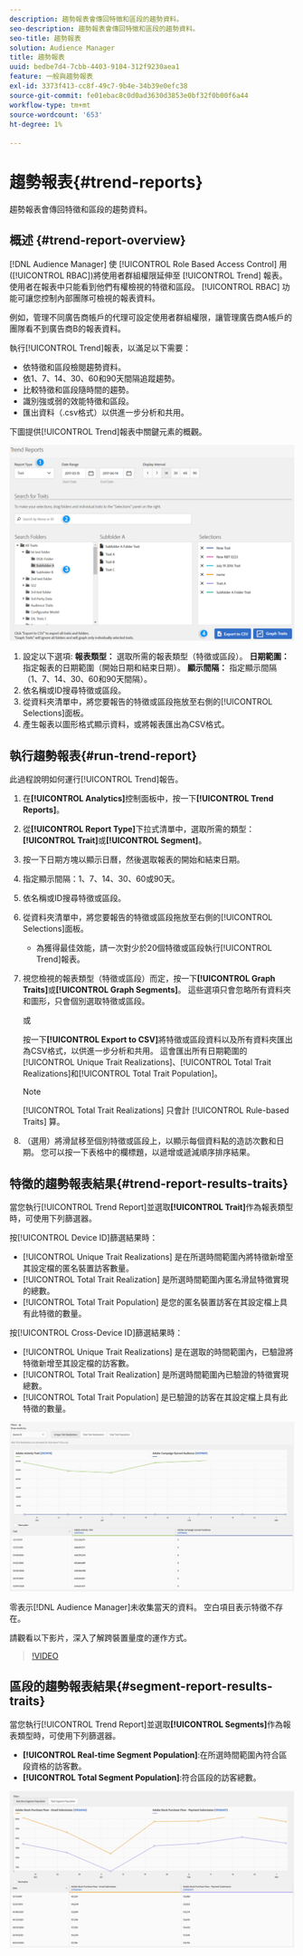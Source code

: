 ```yaml
---
description: 趨勢報表會傳回特徵和區段的趨勢資料。
seo-description: 趨勢報表會傳回特徵和區段的趨勢資料。
seo-title: 趨勢報表
solution: Audience Manager
title: 趨勢報表
uuid: bedbe7d4-7cbb-4403-9104-312f9230aea1
feature: 一般與趨勢報表
exl-id: 3373f413-cc8f-49c7-9b4e-34b39e0efc38
source-git-commit: fe01ebac8c0d0ad3630d3853e0bf32f0b00f6a44
workflow-type: tm+mt
source-wordcount: '653'
ht-degree: 1%

---
```


# 趨勢報表{#trend-reports}

趨勢報表會傳回特徵和區段的趨勢資料。

## 概述 {#trend-report-overview}

<!-- 

c_trend_reports.xml

 -->

[!DNL Audience Manager] 使 [!UICONTROL Role Based Access Control] 用([!UICONTROL RBAC])將使用者群組權限延伸至 [!UICONTROL Trend] 報表。使用者在報表中只能看到他們有權檢視的特徵和區段。 [!UICONTROL RBAC] 功能可讓您控制內部團隊可檢視的報表資料。

例如，管理不同廣告商帳戶的代理可設定使用者群組權限，讓管理廣告商A帳戶的團隊看不到廣告商B的報表資料。

執行[!UICONTROL Trend]報表，以滿足以下需要：

* 依特徵和區段檢閱趨勢資料。
* 依1、7、14、30、60和90天間隔追蹤趨勢。
* 比較特徵和區段隨時間的趨勢。
* 識別強或弱的效能特徵和區段。
* 匯出資料（.csv格式）以供進一步分析和共用。

下圖提供[!UICONTROL Trend]報表中關鍵元素的概觀。

![](assets/trend_reports.png)

1. 設定以下選項: 
   **報表類型：** 選取所需的報表類型（特徵或區段）。
   **日期範圍：** 指定報表的日期範圍（開始日期和結束日期）。
   **顯示間隔：** 指定顯示間隔（1、7、14、30、60和90天間隔）。
1. 依名稱或ID搜尋特徵或區段。
1. 從資料夾清單中，將您要報告的特徵或區段拖放至右側的[!UICONTROL Selections]面板。
1. 產生報表以圖形格式顯示資料，或將報表匯出為CSV格式。

## 執行趨勢報表{#run-trend-report}

此過程說明如何運行[!UICONTROL Trend]報告。

<!-- 

t_working_with_trend_reports.xml

 -->

1. 在&#x200B;**[!UICONTROL Analytics]**&#x200B;控制面板中，按一下&#x200B;**[!UICONTROL Trend Reports]**。
1. 從&#x200B;**[!UICONTROL Report Type]**&#x200B;下拉式清單中，選取所需的類型：**[!UICONTROL Trait]**&#x200B;或&#x200B;**[!UICONTROL Segment]**。
1. 按一下日期方塊以顯示日曆，然後選取報表的開始和結束日期。
1. 指定顯示間隔：1、7、14、30、60或90天。
1. 依名稱或ID搜尋特徵或區段。
1. 從資料夾清單中，將您要報告的特徵或區段拖放至右側的[!UICONTROL Selections]面板。
   * 為獲得最佳效能，請一次對少於20個特徵或區段執行[!UICONTROL Trend]報表。
1. 視您檢視的報表類型（特徵或區段）而定，按一下&#x200B;**[!UICONTROL Graph Traits]**&#x200B;或&#x200B;**[!UICONTROL Graph Segments]**。 這些選項只會忽略所有資料夾和圖形，只會個別選取特徵或區段。

   或

   按一下&#x200B;**[!UICONTROL Export to CSV]**&#x200B;將特徵或區段資料以及所有資料夾匯出為CSV格式，以供進一步分析和共用。 這會匯出所有日期範圍的[!UICONTROL Unique Trait Realizations]、[!UICONTROL Total Trait Realizations]和[!UICONTROL Total Trait Population]。

   >[!NOTE]
   >
   >[!UICONTROL Total Trait Realizations] 只會計 [!UICONTROL Rule-based Traits] 算。

1. （選用）將滑鼠移至個別特徵或區段上，以顯示每個資料點的造訪次數和日期。 您可以按一下表格中的欄標題，以遞增或遞減順序排序結果。

## 特徵的趨勢報表結果{#trend-report-results-traits}

當您執行[!UICONTROL Trend Report]並選取&#x200B;**[!UICONTROL Trait]**&#x200B;作為報表類型時，可使用下列篩選器。

按[!UICONTROL Device ID]篩選結果時：

* [!UICONTROL Unique Trait Realizations] 是在所選時間範圍內將特徵新增至其設定檔的匿名裝置訪客數量。
* [!UICONTROL Total Trait Realization] 是所選時間範圍內匿名滑鼠特徵實現的總數。
* [!UICONTROL Total Trait Population] 是您的匿名裝置訪客在其設定檔上具有此特徵的數量。

按[!UICONTROL Cross-Device ID]篩選結果時：

* [!UICONTROL Unique Trait Realizations] 是在選取的時間範圍內，已驗證將特徵新增至其設定檔的訪客數。
* [!UICONTROL Total Trait Realization] 是所選時間範圍內已驗證的特徵實現總數。
* [!UICONTROL Total Trait Population] 是已驗證的訪客在其設定檔上具有此特徵的數量。

![trend-report-traits](assets/trend-report-traits.png)

零表示[!DNL Audience Manager]未收集當天的資料。 空白項目表示特徵不存在。

請觀看以下影片，深入了解跨裝置量度的運作方式。

>[!VIDEO](https://docs.adobe.com/content/help/en/audience-manager-learn/tutorials/build-and-manage-audiences/profile-merge/understanding-cross-device-metrics-in-audience-manager.html)

## 區段的趨勢報表結果{#segment-report-results-traits}

當您執行[!UICONTROL Trend Report]並選取&#x200B;**[!UICONTROL Segments]**&#x200B;作為報表類型時，可使用下列篩選器。

* **[!UICONTROL Real-time Segment Population]**:在所選時間範圍內符合區段資格的訪客數。
* **[!UICONTROL Total Segment Population]**:符合區段的訪客總數。

![趨勢報表區段](assets/trend-report-segments.png)

